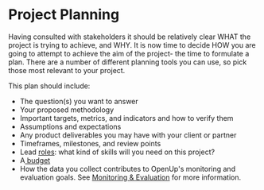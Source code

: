 # Project Planning

Having consulted with stakeholders it should be relatively clear WHAT the project is trying to achieve, and WHY. It is now time to decide HOW you are going to attempt to achieve the aim of the project- the time to formulate a plan. There are a number of different planning tools you can use, so pick those most relevant to your project.

This plan should include:

* The question\(s\) you want to answer
* Your proposed methodology 
* Important targets, metrics, and indicators and how to verify them
* Assumptions and expectations
* Any product deliverables you may have with your client or partner
* Timeframes, milestones, and review points
* Lead [roles](common-roles.md): what kind of skills will you need on this project?
* A[ budget](../../how-we-work/budgets-and-finance/)
* How the data you collect contributes to OpenUp's monitoring and evaluation goals. See [Monitoring & Evaluation](../../how-we-work/monitoring-and-evaluation-within-projects.md) for more information.

